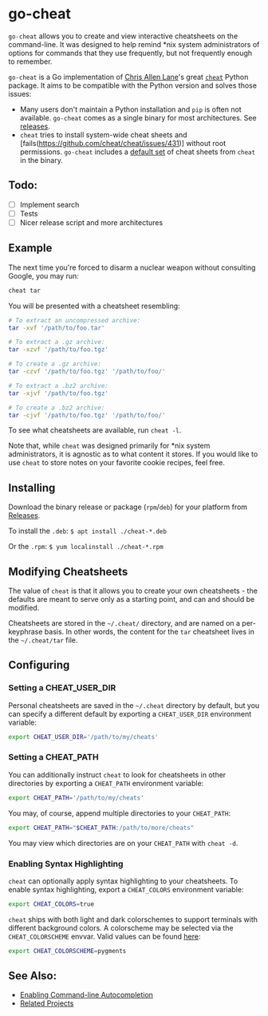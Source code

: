 # go-cheat
`go-cheat` allows you to create and view interactive cheatsheets on the
command-line. It was designed to help remind \*nix system administrators of
options for commands that they use frequently, but not frequently enough to
remember.

`go-cheat` is a Go implementation of [Chris Allen Lane](https://github.com/chrisallenlane)'s great [`cheat`](https://github.com/cheat/cheat) Python package. It aims to be compatible with the Python version and solves those issues:

- Many users don't maintain a Python installation and `pip` is often not available. `go-cheat` comes as a single binary for most architectures. See [releases](https://github.com/m3nu/go-cheat/releases).
- `cheat` tries to install system-wide cheat sheets and [fails(https://github.com/cheat/cheat/issues/431)] without root permissions. `go-cheat` includes a [default set](https://github.com/cheat/cheat/tree/master/cheat/cheatsheets) of cheat sheets from `cheat` in the binary.

## Todo:
- [ ] Implement search
- [ ] Tests
- [ ] Nicer release script and more architectures

## Example
The next time you're forced to disarm a nuclear weapon without consulting
Google, you may run:

```sh
cheat tar
```

You will be presented with a cheatsheet resembling:

```sh
# To extract an uncompressed archive: 
tar -xvf '/path/to/foo.tar'

# To extract a .gz archive:
tar -xzvf '/path/to/foo.tgz'

# To create a .gz archive:
tar -czvf '/path/to/foo.tgz' '/path/to/foo/'

# To extract a .bz2 archive:
tar -xjvf '/path/to/foo.tgz'

# To create a .bz2 archive:
tar -cjvf '/path/to/foo.tgz' '/path/to/foo/'
```

To see what cheatsheets are available, run `cheat -l`.

Note that, while `cheat` was designed primarily for \*nix system administrators,
it is agnostic as to what content it stores. If you would like to use `cheat`
to store notes on your favorite cookie recipes, feel free.


## Installing
Download the binary release or package (`rpm`/`deb`) for your platform from [Releases](https://github.com/m3nu/go-cheat/releases).

To install the `.deb`:
`$ apt install ./cheat-*.deb`

Or the `.rpm`:
`$ yum localinstall ./cheat-*.rpm`

## Modifying Cheatsheets
The value of `cheat` is that it allows you to create your own cheatsheets - the
defaults are meant to serve only as a starting point, and can and should be
modified.

Cheatsheets are stored in the `~/.cheat/` directory, and are named on a
per-keyphrase basis. In other words, the content for the `tar` cheatsheet lives
in the `~/.cheat/tar` file.


## Configuring

### Setting a CHEAT_USER_DIR ###
Personal cheatsheets are saved in the `~/.cheat` directory by default, but you
can specify a different default by exporting a `CHEAT_USER_DIR` environment
variable:

```sh
export CHEAT_USER_DIR='/path/to/my/cheats'
```

### Setting a CHEAT_PATH ###
You can additionally instruct `cheat` to look for cheatsheets in other
directories by exporting a `CHEAT_PATH` environment variable:

```sh
export CHEAT_PATH='/path/to/my/cheats'
```

You may, of course, append multiple directories to your `CHEAT_PATH`:

```sh
export CHEAT_PATH="$CHEAT_PATH:/path/to/more/cheats"
```

You may view which directories are on your `CHEAT_PATH` with `cheat -d`.


### Enabling Syntax Highlighting ###
`cheat` can optionally apply syntax highlighting to your cheatsheets. To
enable syntax highlighting, export a `CHEAT_COLORS` environment variable:

```sh
export CHEAT_COLORS=true
```

`cheat` ships with both light and dark colorschemes to support terminals with
different background colors. A colorscheme may be selected via the
`CHEAT_COLORSCHEME` envvar. Valid values can be found [here](https://xyproto.github.io/splash/docs/):

```sh
export CHEAT_COLORSCHEME=pygments
```


## See Also:
- [Enabling Command-line Autocompletion][autocompletion]
- [Related Projects][related-projects]


[autocompletion]:   https://github.com/cheat/cheat/wiki/Enabling-Command-line-Autocompletion
[dotfiles]:         http://dotfiles.github.io/
[gfm]:              https://help.github.com/articles/creating-and-highlighting-code-blocks/
[installing]:       https://github.com/cheat/cheat/wiki/Installing
[pygments]:         http://pygments.org/
[related-projects]: https://github.com/cheat/cheat/wiki/Related-Projects
